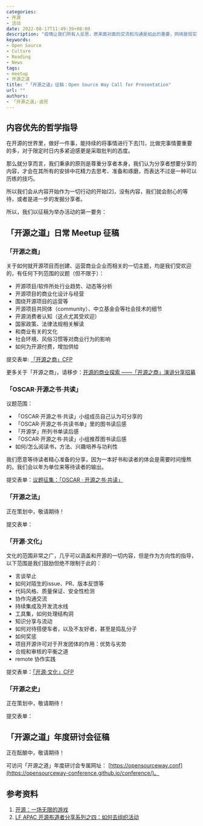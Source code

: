 ```yaml
---
categories:
- 开源
- 活动
date: 2022-08-17T11:49:39+08:00
description: "疫情让我们所有人反思，原来面对面的交流和沟通是如此的重要，网络是现实的延伸，而不是取代，新冠病毒已经困扰了我们数年，随着疫苗、治疗药物，以及更为重要的社会组织，我们渐渐的学会了和它共存，当世界再度开放的时候，我们作为开源世界的一分子，更要珍惜和巩固线下活动，学无止境！"
keywords:
- Open Source
- Culture
- Reading
- News
tags:
- meetup
- 开源之道
title: "「开源之道」征稿：Open Source Way Call for Presentation"
url: ""
authors:
- 「开源之道」·适兕
---
```


## 内容优先的哲学指导

在开源的世界里，做好一件事，能持续的将事情进行下去[1]，比做完事情要重要的多，对于限定时日内多紧迫感更是采取批判的态度。

那么就分享而言，我们秉承的原则是尊重分享者本身，我们认为分享者想要分享的内容，才会在其所有的安排中花精力去思考、准备和琢磨，而表达不过是一种可以历练的技巧。

所以我们会从内容开始作为一切行动的开始[2]，没有内容，我们就会耐心的等待，或者是进一步的发掘分享者。

所以，我们以征稿为举办活动的第一要务：


## 「开源之道」日常 Meetup 征稿

### 「开源之商」 

关于如何就开源项目而创建、运营商业企业而相关的一切主题，均是我们受欢迎的，有任何下列范围的议题（但不限于）：

* 开源项目/软件所处行业趋势、动态等分析
* 开源项目的商业化设计与经营
* 围绕开源项目的运营等
* 开源项目共同体（community）、中立基金会等社会技术的细节
* 开源消费者认知（这点尤其受欢迎）
* 国家政策、法律法规相关解读
* 和商业有关的文化
* 社会环境、风俗习惯等对商业行为的影响
* 如何为开源付费，增加供给

提交表单: [「开源之商」CFP](https://shimo.im/forms/96gTtHYVXvrd9Vrt/fill)

更多关于「开源之商」，请移步：[开源的商业探索 ——「开源之商」演讲分享招募](https://shimo.im/docs/VXvtxYhdPP6jHDJt)

### 「OSCAR·开源之书·共读」

议题范围：
* 「OSCAR·开源之书·共读」小组成员自己认为可分享的
* 「OSCAR·开源之书·共读书单」里的图书读后感
* 「开源学」所列书单读后感
* 「OSCAR·开源之书·共读」小组推荐图书读后感
*  如何/怎么阅读书，方法、兴趣培养与功利性

我们愿意等待读者精心准备的分享，因为一本好书和读者的体会是需要时间慢熬的。我们会以年为单位来等待读者的输出。

提交表单：[议题征集：「OSCAR · 开源之书·共读」](https://docs.qq.com/form/page/DUE9Oc3RWcUpaUnZF)

### 「开源之法」

正在策划中，敬请期待！

提交表单：[]()

### 「开源·文化」

文化的范围非常之广，几乎可以涵盖和开源的一切内容，但是作为方向性的指导，以下范围是我们鼓励但绝不限制于此的：

* 言谈举止
* 如何对陌生的issue、PR、版本反馈等
* 代码风格、质量保证、安全性检测
* 协作沟通交流
* 持续集成及开发流水线
* 工具集，如何处理结构洞
* 知识分享与流动
* 如何对待搭便车者，以及不友好者，甚至是捣乱分子
* 如何奖惩
* 项目开源许可对于开发团体的作用：优势与劣势
* 合规和审核的平衡之道
* remote 协作实践

提交表单：[「开源·文化」CFP](https://docs.qq.com/form/page/DUFhrSnVieVZFdXR5)

### 「开源之史」

正在策划中，敬请期待！

提交表单：[]()

## 「开源之道」年度研讨会征稿

正在酝酿中，敬请期待！

可访问「开源之道」年度研讨会专属网址： [https://opensourceway.conf](https://opensourceway-conference.github.io/conference/)。

## 参考资料

1. [开源：一场无限的游戏](posts/opensource_culture/open-source-an-infinite-game/)
2. [LF APAC 开源布道者分享系列之四：如何去组织活动](posts/lfapac-evangelist-sharing/we-need-make-event-happening/)